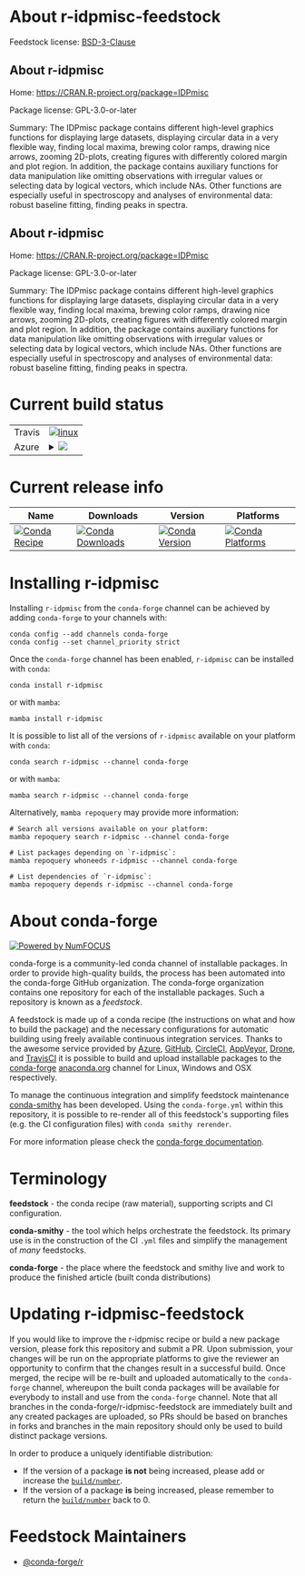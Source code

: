 About r-idpmisc-feedstock
=========================

Feedstock license: [BSD-3-Clause](https://github.com/conda-forge/r-idpmisc-feedstock/blob/main/LICENSE.txt)


About r-idpmisc
---------------

Home: https://CRAN.R-project.org/package=IDPmisc

Package license: GPL-3.0-or-later

Summary: The IDPmisc package contains different high-level graphics functions for displaying
large datasets, displaying circular data in a very flexible way, finding local maxima,
brewing color ramps, drawing nice arrows, zooming 2D-plots, creating figures with
differently colored margin and plot region.  In addition, the package contains auxiliary
functions for data manipulation like omitting observations with irregular values
or selecting data by logical vectors, which include NAs. Other functions are especially
useful in spectroscopy and analyses of environmental data: robust baseline fitting,
finding peaks in spectra.


About r-idpmisc
---------------

Home: https://CRAN.R-project.org/package=IDPmisc

Package license: GPL-3.0-or-later

Summary: The IDPmisc package contains different high-level graphics functions for displaying
large datasets, displaying circular data in a very flexible way, finding local maxima,
brewing color ramps, drawing nice arrows, zooming 2D-plots, creating figures with
differently colored margin and plot region.  In addition, the package contains auxiliary
functions for data manipulation like omitting observations with irregular values
or selecting data by logical vectors, which include NAs. Other functions are especially
useful in spectroscopy and analyses of environmental data: robust baseline fitting,
finding peaks in spectra.


Current build status
====================


<table><tr>
    <td>Travis</td>
    <td>
      <a href="https://app.travis-ci.com/conda-forge/r-idpmisc-feedstock">
        <img alt="linux" src="https://img.shields.io/travis/com/conda-forge/r-idpmisc-feedstock/main.svg?label=Linux">
      </a>
    </td>
  </tr>
    
  <tr>
    <td>Azure</td>
    <td>
      <details>
        <summary>
          <a href="https://dev.azure.com/conda-forge/feedstock-builds/_build/latest?definitionId=5447&branchName=main">
            <img src="https://dev.azure.com/conda-forge/feedstock-builds/_apis/build/status/r-idpmisc-feedstock?branchName=main">
          </a>
        </summary>
        <table>
          <thead><tr><th>Variant</th><th>Status</th></tr></thead>
          <tbody><tr>
              <td>linux_64_r_base4.2</td>
              <td>
                <a href="https://dev.azure.com/conda-forge/feedstock-builds/_build/latest?definitionId=5447&branchName=main">
                  <img src="https://dev.azure.com/conda-forge/feedstock-builds/_apis/build/status/r-idpmisc-feedstock?branchName=main&jobName=linux&configuration=linux%20linux_64_r_base4.2" alt="variant">
                </a>
              </td>
            </tr><tr>
              <td>linux_64_r_base4.3</td>
              <td>
                <a href="https://dev.azure.com/conda-forge/feedstock-builds/_build/latest?definitionId=5447&branchName=main">
                  <img src="https://dev.azure.com/conda-forge/feedstock-builds/_apis/build/status/r-idpmisc-feedstock?branchName=main&jobName=linux&configuration=linux%20linux_64_r_base4.3" alt="variant">
                </a>
              </td>
            </tr><tr>
              <td>linux_aarch64_r_base4.2</td>
              <td>
                <a href="https://dev.azure.com/conda-forge/feedstock-builds/_build/latest?definitionId=5447&branchName=main">
                  <img src="https://dev.azure.com/conda-forge/feedstock-builds/_apis/build/status/r-idpmisc-feedstock?branchName=main&jobName=linux&configuration=linux%20linux_aarch64_r_base4.2" alt="variant">
                </a>
              </td>
            </tr><tr>
              <td>linux_aarch64_r_base4.3</td>
              <td>
                <a href="https://dev.azure.com/conda-forge/feedstock-builds/_build/latest?definitionId=5447&branchName=main">
                  <img src="https://dev.azure.com/conda-forge/feedstock-builds/_apis/build/status/r-idpmisc-feedstock?branchName=main&jobName=linux&configuration=linux%20linux_aarch64_r_base4.3" alt="variant">
                </a>
              </td>
            </tr><tr>
              <td>linux_ppc64le_r_base4.2</td>
              <td>
                <a href="https://dev.azure.com/conda-forge/feedstock-builds/_build/latest?definitionId=5447&branchName=main">
                  <img src="https://dev.azure.com/conda-forge/feedstock-builds/_apis/build/status/r-idpmisc-feedstock?branchName=main&jobName=linux&configuration=linux%20linux_ppc64le_r_base4.2" alt="variant">
                </a>
              </td>
            </tr><tr>
              <td>linux_ppc64le_r_base4.3</td>
              <td>
                <a href="https://dev.azure.com/conda-forge/feedstock-builds/_build/latest?definitionId=5447&branchName=main">
                  <img src="https://dev.azure.com/conda-forge/feedstock-builds/_apis/build/status/r-idpmisc-feedstock?branchName=main&jobName=linux&configuration=linux%20linux_ppc64le_r_base4.3" alt="variant">
                </a>
              </td>
            </tr><tr>
              <td>osx_64_r_base4.2</td>
              <td>
                <a href="https://dev.azure.com/conda-forge/feedstock-builds/_build/latest?definitionId=5447&branchName=main">
                  <img src="https://dev.azure.com/conda-forge/feedstock-builds/_apis/build/status/r-idpmisc-feedstock?branchName=main&jobName=osx&configuration=osx%20osx_64_r_base4.2" alt="variant">
                </a>
              </td>
            </tr><tr>
              <td>osx_64_r_base4.3</td>
              <td>
                <a href="https://dev.azure.com/conda-forge/feedstock-builds/_build/latest?definitionId=5447&branchName=main">
                  <img src="https://dev.azure.com/conda-forge/feedstock-builds/_apis/build/status/r-idpmisc-feedstock?branchName=main&jobName=osx&configuration=osx%20osx_64_r_base4.3" alt="variant">
                </a>
              </td>
            </tr><tr>
              <td>osx_arm64_r_base4.2</td>
              <td>
                <a href="https://dev.azure.com/conda-forge/feedstock-builds/_build/latest?definitionId=5447&branchName=main">
                  <img src="https://dev.azure.com/conda-forge/feedstock-builds/_apis/build/status/r-idpmisc-feedstock?branchName=main&jobName=osx&configuration=osx%20osx_arm64_r_base4.2" alt="variant">
                </a>
              </td>
            </tr><tr>
              <td>osx_arm64_r_base4.3</td>
              <td>
                <a href="https://dev.azure.com/conda-forge/feedstock-builds/_build/latest?definitionId=5447&branchName=main">
                  <img src="https://dev.azure.com/conda-forge/feedstock-builds/_apis/build/status/r-idpmisc-feedstock?branchName=main&jobName=osx&configuration=osx%20osx_arm64_r_base4.3" alt="variant">
                </a>
              </td>
            </tr><tr>
              <td>win_64</td>
              <td>
                <a href="https://dev.azure.com/conda-forge/feedstock-builds/_build/latest?definitionId=5447&branchName=main">
                  <img src="https://dev.azure.com/conda-forge/feedstock-builds/_apis/build/status/r-idpmisc-feedstock?branchName=main&jobName=win&configuration=win%20win_64_" alt="variant">
                </a>
              </td>
            </tr>
          </tbody>
        </table>
      </details>
    </td>
  </tr>
</table>

Current release info
====================

| Name | Downloads | Version | Platforms |
| --- | --- | --- | --- |
| [![Conda Recipe](https://img.shields.io/badge/recipe-r--idpmisc-green.svg)](https://anaconda.org/conda-forge/r-idpmisc) | [![Conda Downloads](https://img.shields.io/conda/dn/conda-forge/r-idpmisc.svg)](https://anaconda.org/conda-forge/r-idpmisc) | [![Conda Version](https://img.shields.io/conda/vn/conda-forge/r-idpmisc.svg)](https://anaconda.org/conda-forge/r-idpmisc) | [![Conda Platforms](https://img.shields.io/conda/pn/conda-forge/r-idpmisc.svg)](https://anaconda.org/conda-forge/r-idpmisc) |

Installing r-idpmisc
====================

Installing `r-idpmisc` from the `conda-forge` channel can be achieved by adding `conda-forge` to your channels with:

```
conda config --add channels conda-forge
conda config --set channel_priority strict
```

Once the `conda-forge` channel has been enabled, `r-idpmisc` can be installed with `conda`:

```
conda install r-idpmisc
```

or with `mamba`:

```
mamba install r-idpmisc
```

It is possible to list all of the versions of `r-idpmisc` available on your platform with `conda`:

```
conda search r-idpmisc --channel conda-forge
```

or with `mamba`:

```
mamba search r-idpmisc --channel conda-forge
```

Alternatively, `mamba repoquery` may provide more information:

```
# Search all versions available on your platform:
mamba repoquery search r-idpmisc --channel conda-forge

# List packages depending on `r-idpmisc`:
mamba repoquery whoneeds r-idpmisc --channel conda-forge

# List dependencies of `r-idpmisc`:
mamba repoquery depends r-idpmisc --channel conda-forge
```


About conda-forge
=================

[![Powered by
NumFOCUS](https://img.shields.io/badge/powered%20by-NumFOCUS-orange.svg?style=flat&colorA=E1523D&colorB=007D8A)](https://numfocus.org)

conda-forge is a community-led conda channel of installable packages.
In order to provide high-quality builds, the process has been automated into the
conda-forge GitHub organization. The conda-forge organization contains one repository
for each of the installable packages. Such a repository is known as a *feedstock*.

A feedstock is made up of a conda recipe (the instructions on what and how to build
the package) and the necessary configurations for automatic building using freely
available continuous integration services. Thanks to the awesome service provided by
[Azure](https://azure.microsoft.com/en-us/services/devops/), [GitHub](https://github.com/),
[CircleCI](https://circleci.com/), [AppVeyor](https://www.appveyor.com/),
[Drone](https://cloud.drone.io/welcome), and [TravisCI](https://travis-ci.com/)
it is possible to build and upload installable packages to the
[conda-forge](https://anaconda.org/conda-forge) [anaconda.org](https://anaconda.org/)
channel for Linux, Windows and OSX respectively.

To manage the continuous integration and simplify feedstock maintenance
[conda-smithy](https://github.com/conda-forge/conda-smithy) has been developed.
Using the ``conda-forge.yml`` within this repository, it is possible to re-render all of
this feedstock's supporting files (e.g. the CI configuration files) with ``conda smithy rerender``.

For more information please check the [conda-forge documentation](https://conda-forge.org/docs/).

Terminology
===========

**feedstock** - the conda recipe (raw material), supporting scripts and CI configuration.

**conda-smithy** - the tool which helps orchestrate the feedstock.
                   Its primary use is in the construction of the CI ``.yml`` files
                   and simplify the management of *many* feedstocks.

**conda-forge** - the place where the feedstock and smithy live and work to
                  produce the finished article (built conda distributions)


Updating r-idpmisc-feedstock
============================

If you would like to improve the r-idpmisc recipe or build a new
package version, please fork this repository and submit a PR. Upon submission,
your changes will be run on the appropriate platforms to give the reviewer an
opportunity to confirm that the changes result in a successful build. Once
merged, the recipe will be re-built and uploaded automatically to the
`conda-forge` channel, whereupon the built conda packages will be available for
everybody to install and use from the `conda-forge` channel.
Note that all branches in the conda-forge/r-idpmisc-feedstock are
immediately built and any created packages are uploaded, so PRs should be based
on branches in forks and branches in the main repository should only be used to
build distinct package versions.

In order to produce a uniquely identifiable distribution:
 * If the version of a package **is not** being increased, please add or increase
   the [``build/number``](https://docs.conda.io/projects/conda-build/en/latest/resources/define-metadata.html#build-number-and-string).
 * If the version of a package **is** being increased, please remember to return
   the [``build/number``](https://docs.conda.io/projects/conda-build/en/latest/resources/define-metadata.html#build-number-and-string)
   back to 0.

Feedstock Maintainers
=====================

* [@conda-forge/r](https://github.com/conda-forge/r/)

